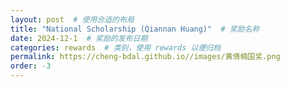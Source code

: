 ```yaml
---
layout: post  # 使用合适的布局
title: "National Scholarship (Qiannan Huang)"  # 奖励名称
date: 2024-12-1  # 奖励的发布日期
categories: rewards  # 类别，使用 rewards 以便归档
permalink: https://cheng-bdal.github.io//images/黄倩楠国奖.png
order: -3
---
```




